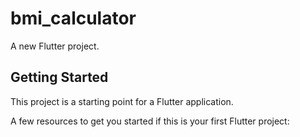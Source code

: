 # bmi_calculator

A new Flutter project.

## Getting Started

This project is a starting point for a Flutter application.

A few resources to get you started if this is your first Flutter project:
